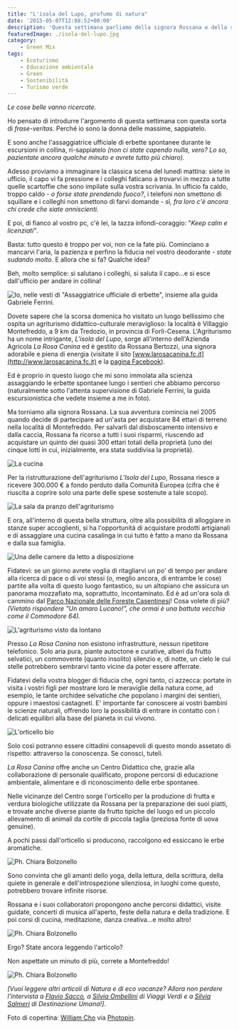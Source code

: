 ```yaml
---
title: "L'isola del Lupo, profumo di natura"
date: '2015-05-07T12:08:52+00:00'
description: 'Questa settimana parliamo della signora Rossana e della sua bellissima avventura in difesa della natura e della biodiversità.'
featuredImage: ./isola-del-lupo.jpg
category:
    - Green Mix
tags:
    - Ecoturismo
    - Educazione ambientale
    - Green
    - Sostenibilità
    - Turismo verde
---
```


*Le cose belle vanno ricercate.*

Ho pensato di introdurre l'argomento di questa settimana con questa sorta di *frase-veritas*. Perché io sono la donna delle massime, sappiatelo.

E sono anche l'assaggiatrice ufficiale di erbette spontanee durante le escursioni in collina, ri-sappiatelo *(non ci state capendo nulla, vero? Lo so, pazientate ancora qualche minuto e avrete tutto più chiaro).*

Adesso proviamo a immaginare la classica scena del lunedì mattina: siete in ufficio, il capo vi fa pressione e i colleghi faticano a trovarvi in mezzo a tutte quelle scartoffie che sono impilate sulla vostra scrivania. In ufficio fa caldo, troppo caldo - *o forse state prendendo fuoco?*, i telefoni non smettono di squillare e i colleghi non smettono di farvi domande - *sì, fra loro c'è ancora chi crede che siate onniscienti*.

E poi, di fianco al vostro pc, c'è lei, la tazza infondi-coraggio: "*Keep calm e licenziati"*.

Basta: tutto questo è troppo per voi, non ce la fate più. Cominciano a mancarvi l'aria, la pazienza e perfino la fiducia nel vostro deodorante - *state sudando molto*. E allora che si fa? Qualche idea?

Beh, molto semplice: si salutano i colleghi, si saluta il capo...e si esce dall'ufficio per andare in collina!

![Io, nelle vesti di "Assaggiatrice ufficiale di erbette", insieme alla guida Gabriele Ferrini.](./io.jpg)

Dovete sapere che la scorsa domenica ho visitato un luogo bellissimo che ospita un agriturismo didattico-culturale meraviglioso: la località è Villaggio Montefreddo, a 9 km da Tredozio, in provincia di Forlì-Cesena. L'Agriturismo ha un nome intrigante, *L'isola del Lupo*, sorge all'interno dell'Azienda Agricola *La Rosa Canina* ed è gestito da Rossana Bertozzi, una signora adorabile e piena di energia (visitate il sito [www.larosacanina.fc.it](http://www.larosacanina.fc.it) e la [pagina Facebook](https://www.facebook.com/IsolaLupo)).

Ed è proprio in questo luogo che mi sono immolata alla scienza assaggiando le erbette spontanee lungo i sentieri che abbiamo percorso (naturalmente sotto l'attenta supervisione di Gabriele Ferrini, la guida escursionistica che vedete insieme a me in foto).

Ma torniamo alla signora Rossana. La sua avventura comincia nel 2005 quando decide di partecipare ad un'asta per acquistare 84 ettari di terreno nella località di Montefreddo. Per salvarli dal disboscamento intensivo e dalla caccia, Rossana fa ricorso a tutti i suoi risparmi, riuscendo ad acquistare un quinto dei quasi 300 ettari totali della proprietà (uno dei cinque lotti in cui, inizialmente, era stata suddivisa la proprietà).

![La cucina](./agriturismo-1.jpg)

Per la ristrutturazione dell'agriturismo *L'Isola del Lupo*, Rossana riesce a ricevere 300.000 € a fondo perduto dalla Comunità Europea (cifra che è riuscita a coprire solo una parte delle spese sostenute a tale scopo).

![La sala da pranzo dell'agriturismo](./agriturismo-2.jpg)

E ora, all'interno di questa bella struttura, oltre alla possibilità di alloggiare in stanze super accoglienti, si ha l'opportunità di acquistare prodotti artigianali e di assaggiare una cucina casalinga in cui tutto è fatto a mano da Rossana e dalla sua famiglia.

![Una delle camere da letto a disposizione](./agriturismo-3.jpg)

Fidatevi: se un giorno avrete voglia di ritagliarvi un po' di tempo per andare alla ricerca di pace o di voi stessi (o, meglio ancora, di entrambe le cose) partite alla volta di questo luogo fantastico, su un altopiano che assicura un panorama mozzafiato ma, soprattutto, incontaminato. Ed è ad un'ora sola di cammino dal [Parco Nazionale delle Foreste Casentinesi](http://www.parcoforestecasentinesi.it/pfc/index.php?option=com_inclusore_homepage&lang=it&jos_change_template=pfc_homepage)! Cosa volete di più? *(Vietato rispondere "Un amaro Lucano!", che ormai è una battuta vecchia come il Commodore 64).*

![L'agriturismo visto da lontano](./agriturismo-4.jpg)

Presso *La Rosa Canina* non esistono infrastrutture, nessun ripetitore telefonico. Solo aria pura, piante autoctone e curative, alberi da frutto selvatici, un commovente (quanto insolito) silenzio e, di notte, un cielo le cui stelle potrebbero sembrarvi tanto vicine da poter essere afferrate.

Fidatevi della vostra blogger di fiducia che, ogni tanto, ci azzecca: portate in visita i vostri figli per mostrare loro le meraviglie della natura come, ad esempio, le tante orchidee selvatiche che popolano i margini dei sentieri, oppure i maestosi castagneti. E' importante far conoscere ai vostri bambini le scienze naturali, offrendo loro la possibilità di entrare in contatto con i delicati equilibri alla base del pianeta in cui vivono.

![L'orticello bio](./agriturismo-6.jpg)

Solo così potranno essere cittadini consapevoli di questo mondo assetato di rispetto: attraverso la conoscenza. Se conosci, tuteli.

*La Rosa Canina* offre anche un Centro Didattico che, grazie alla collaborazione di personale qualificato, propone percorsi di educazione ambientale, alimentare e di riconoscimento delle erbe spontanee.

Nelle vicinanze del Centro sorge l'orticello per la produzione di frutta e verdura biologiche utilizzate da Rossana per la preparazione dei suoi piatti, e trovate anche diverse piante da frutto tipiche del luogo ed un piccolo allevamento di animali da cortile di piccola taglia (preziosa fonte di uova genuine).

A pochi passi dall'orticello si producono, raccolgono ed essiccano le erbe aromatiche.

![Ph. Chiara Bolzonello](./agriturismo-7.jpg)

Sono convinta che gli amanti dello yoga, della lettura, della scrittura, della quiete in generale e dell'introspezione silenziosa, in luoghi come questo, potrebbero trovare infinite risorse.

Rossana e i suoi collaboratori propongono anche percorsi didattici, visite guidate, concerti di musica all'aperto, feste della natura e della tradizione. E poi corsi di cucina, meditazione, danza creativa...e molto altro!

![Ph. Chiara Bolzonello](./agriturismo-8.jpg)

Ergo? State ancora leggendo l'articolo?

Non aspettate un minuto di più, correte a Montefreddo!

![Ph. Chiara Bolzonello](./agriturismo-9.jpg)

*\[Vuoi leggere altri articoli di Natura e di eco vacanze? Allora non perdere l'intervista a [Flavio Sacco](https://myhumus.com/natura/), a [Silvia Ombellini](https://myhumus.com/turismo-sostenibile/) di Viaggi Verdi e a [Silvia Salmeri](https://myhumus.com/in-viaggio-verso-gli-altri/) di Destinazione Umana!\].*

Foto di copertina: [William Cho](http://www.flickr.com/photos/84493444@N00/2603975983) via [Photopin](http://photopin.com).

